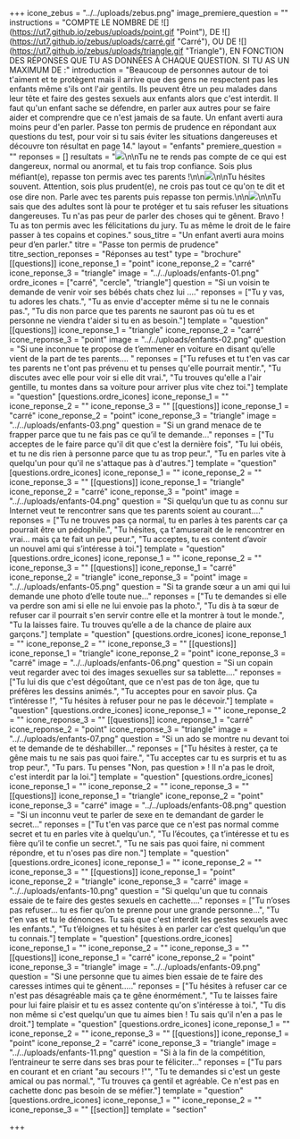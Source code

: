+++
icone_zebus = "../../uploads/zebus.png"
image_premiere_question = ""
instructions = "COMPTE LE NOMBRE DE ![](https://ut7.github.io/zebus/uploads/point.gif \"Point\"), DE ![](https://ut7.github.io/zebus/uploads/carré.gif \"Carré\"), OU DE ![](https://ut7.github.io/zebus/uploads/triangle.gif \"Triangle\"), EN FONCTION DES RÉPONSES QUE TU AS DONNÉES À CHAQUE QUESTION. SI TU AS UN MAXIMUM DE :"
introduction = "Beaucoup de personnes autour de toi t'aiment et te protègent mais il arrive que des gens ne respectent pas les enfants même s'ils ont l'air gentils. Ils peuvent être un peu malades dans leur tête et faire des gestes sexuels aux enfants alors que c'est interdit. Il faut qu'un enfant sache se défendre, en parler aux autres pour se faire aider et comprendre que ce n'est jamais de sa faute. Un enfant averti aura moins peur d'en parler. Passe ton permis de prudence en répondant aux questions du test, pour voir si tu sais éviter les situations dangereuses et découvre ton résultat en page 14."
layout = "enfants"
premiere_question = ""
reponses = []
resultats = "![](https://ut7.github.io/zebus/uploads/point.gif)\n\nTu ne te rends pas compte de ce qui est dangereux, normal ou anormal, et tu fais trop confiance. Sois plus méfiant(e), repasse ton permis avec tes parents !\n\n![](https://ut7.github.io/zebus/uploads/carré.gif)\n\nTu hésites souvent. Attention, sois plus prudent(e), ne crois pas tout ce qu'on te dit et ose dire non. Parle avec tes parents puis repasse ton permis.\n\n![](https://ut7.github.io/zebus/uploads/triangle.gif)\n\nTu sais que des adultes sont là pour te protéger et tu sais refuser les situations dangereuses. Tu n'as pas peur de parler des choses qui te gênent. Bravo ! Tu as ton permis avec les félicitations du jury. Tu as même le droit de le faire passer à tes copains et copines."
sous_titre = "Un enfant averti aura moins peur d’en parler."
titre = "Passe ton permis de prudence"
titre_section_reponses = "Réponses au test"
type = "brochure"
[[questions]]
icone_reponse_1 = "point"
icone_reponse_2 = "carré"
icone_reponse_3 = "triangle"
image = "../../uploads/enfants-01.png"
ordre_icones = ["carré", "cercle", "triangle"]
question = "Si un voisin te demande de venir voir ses bébés chats chez lui …."
reponses = ["Tu y vas, tu adores les chats.", "Tu as envie d'accepter même si tu ne le connais pas.", "Tu dis non parce que tes parents ne sauront pas où tu es et personne ne viendra t'aider si tu en as besoin."]
template = "question"
[[questions]]
icone_reponse_1 = "triangle"
icone_reponse_2 = "carré"
icone_reponse_3 = "point"
image = "../../uploads/enfants-02.png"
question = "Si une inconnue te propose de t’emmener en voiture en disant qu’elle vient de la part de tes parents…. "
reponses = ["Tu refuses et tu t'en vas car tes parents ne t'ont pas prévenu et tu penses qu'elle pourrait mentir.", "Tu discutes avec elle pour voir si elle dit vrai.", "Tu trouves qu'elle a l'air gentille, tu montes dans sa voiture pour arriver plus vite chez toi."]
template = "question"
[questions.ordre_icones]
icone_reponse_1 = ""
icone_reponse_2 = ""
icone_reponse_3 = ""
[[questions]]
icone_reponse_1 = "carré"
icone_reponse_2 = "point"
icone_reponse_3 = "triangle"
image = "../../uploads/enfants-03.png"
question = "Si un grand menace de te frapper parce que tu ne fais pas ce qu’il te demande…"
reponses = ["Tu acceptes de le faire parce qu'il dit que c'est la dernière fois", "Tu lui obéis, et tu ne dis rien à personne parce que tu as trop peur.", "Tu en parles vite à quelqu'un pour qu'il ne s'attaque pas à d'autres."]
template = "question"
[questions.ordre_icones]
icone_reponse_1 = ""
icone_reponse_2 = ""
icone_reponse_3 = ""
[[questions]]
icone_reponse_1 = "triangle"
icone_reponse_2 = "carré"
icone_reponse_3 = "point"
image = "../../uploads/enfants-04.png"
question = "Si quelqu’un que tu as connu sur Internet veut te rencontrer sans que tes parents soient au courant…."
reponses = ["Tu ne trouves pas ça normal, tu en parles à tes parents car ça pourrait être un pédophile.", "Tu hésites, ça t'amuserait de le rencontrer en vrai… mais ça te fait un peu peur.", "Tu acceptes, tu es content d’avoir un nouvel ami qui s’intéresse à toi."]
template = "question"
[questions.ordre_icones]
icone_reponse_1 = ""
icone_reponse_2 = ""
icone_reponse_3 = ""
[[questions]]
icone_reponse_1 = "carré"
icone_reponse_2 = "triangle"
icone_reponse_3 = "point"
image = "../../uploads/enfants-05.png"
question = "Si ta grande sœur a un ami qui lui demande une photo d’elle toute nue..."
reponses = ["Tu te demandes si elle va perdre son ami si elle ne lui envoie pas la photo.", "Tu dis à ta sœur de refuser car il pourrait s'en servir contre elle et la montrer à tout le monde.", "Tu la laisses faire. Tu trouves qu’elle a de la chance de plaire aux garçons."]
template = "question"
[questions.ordre_icones]
icone_reponse_1 = ""
icone_reponse_2 = ""
icone_reponse_3 = ""
[[questions]]
icone_reponse_1 = "triangle"
icone_reponse_2 = "point"
icone_reponse_3 = "carré"
image = "../../uploads/enfants-06.png"
question = "Si un copain veut regarder avec toi des images sexuelles sur sa tablette…."
reponses = ["Tu lui dis que c'est dégoûtant, que ce n'est pas de ton âge, que tu préfères les dessins animés.", "Tu acceptes pour en savoir plus.  Ça t’intéresse !", "Tu hésites à refuser pour ne pas le décevoir."]
template = "question"
[questions.ordre_icones]
icone_reponse_1 = ""
icone_reponse_2 = ""
icone_reponse_3 = ""
[[questions]]
icone_reponse_1 = "carré"
icone_reponse_2 = "point"
icone_reponse_3 = "triangle"
image = "../../uploads/enfants-07.png"
question = "Si un ado se montre nu devant toi et te demande de te déshabiller…"
reponses = ["Tu hésites à rester, ça te gêne mais tu ne sais pas quoi faire.", "Tu acceptes car tu es surpris et tu as trop peur.", "Tu pars. Tu penses \"Non, pas question » ! Il n'a pas le droit, c'est interdit par la loi."]
template = "question"
[questions.ordre_icones]
icone_reponse_1 = ""
icone_reponse_2 = ""
icone_reponse_3 = ""
[[questions]]
icone_reponse_1 = "triangle"
icone_reponse_2 = "point"
icone_reponse_3 = "carré"
image = "../../uploads/enfants-08.png"
question = "Si un inconnu veut te parler de sexe en te demandant de garder le secret…"
reponses = ["Tu t'en vas parce que ce n'est pas normal comme secret et tu en parles vite à quelqu'un.", "Tu l’écoutes, ça t’intéresse et tu es fière qu’il te confie un secret.", "Tu ne sais pas quoi faire, ni comment répondre, et tu n'oses pas dire non."]
template = "question"
[questions.ordre_icones]
icone_reponse_1 = ""
icone_reponse_2 = ""
icone_reponse_3 = ""
[[questions]]
icone_reponse_1 = "point"
icone_reponse_2 = "triangle"
icone_reponse_3 = "carré"
image = "../../uploads/enfants-10.png"
question = "Si quelqu'un que tu connais essaie de te faire des gestes sexuels en cachette…."
reponses = ["Tu n’oses pas refuser… tu es fier qu’on te prenne pour une grande personne…", "Tu t'en vas et tu le dénonces. Tu sais que c'est interdit les gestes sexuels avec les enfants.", "Tu t’éloignes et tu hésites à en parler car c’est quelqu’un que tu connais."]
template = "question"
[questions.ordre_icones]
icone_reponse_1 = ""
icone_reponse_2 = ""
icone_reponse_3 = ""
[[questions]]
icone_reponse_1 = "carré"
icone_reponse_2 = "point"
icone_reponse_3 = "triangle"
image = "../../uploads/enfants-09.png"
question = "Si une personne que tu aimes bien essaie de te faire des caresses intimes qui te gênent….."
reponses = ["Tu hésites à refuser car ce n'est pas désagréable mais ça te gêne énormément.", "Tu te laisses faire pour lui faire plaisir et tu es assez contente qu'on s'intéresse à toi.", "Tu dis non même si c'est quelqu'un que tu aimes bien ! Tu sais qu'il n'en a pas le droit."]
template = "question"
[questions.ordre_icones]
icone_reponse_1 = ""
icone_reponse_2 = ""
icone_reponse_3 = ""
[[questions]]
icone_reponse_1 = "point"
icone_reponse_2 = "carré"
icone_reponse_3 = "triangle"
image = "../../uploads/enfants-11.png"
question = "Si à la fin de la compétition, l’entraineur te serre dans ses bras pour te féliciter…"
reponses = ["Tu pars en courant et en criant \"au secours !\"", "Tu te demandes si c'est un geste amical ou pas normal.", "Tu trouves ça gentil et agréable. Ce n'est pas en cachette donc pas besoin de se méfier."]
template = "question"
[questions.ordre_icones]
icone_reponse_1 = ""
icone_reponse_2 = ""
icone_reponse_3 = ""
[[section]]
template = "section"

+++
